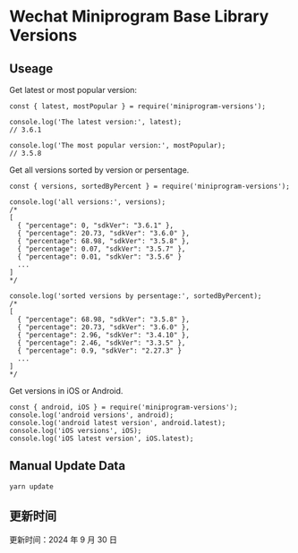 
# Wechat Miniprogram Base Library Versions

## Useage

Get latest or most popular version:

```;
const { latest, mostPopular } = require('miniprogram-versions');

console.log('The latest version:', latest);
// 3.6.1

console.log('The most popular version:', mostPopular);
// 3.5.8

```

Get all versions sorted by version or persentage.

```
const { versions, sortedByPercent } = require('miniprogram-versions');

console.log('all versions:', versions);
/*
[
  { "percentage": 0, "sdkVer": "3.6.1" },
  { "percentage": 20.73, "sdkVer": "3.6.0" },
  { "percentage": 68.98, "sdkVer": "3.5.8" },
  { "percentage": 0.07, "sdkVer": "3.5.7" },
  { "percentage": 0.01, "sdkVer": "3.5.6" }
  ...
]
*/

console.log('sorted versions by persentage:', sortedByPercent);
/*
[
  { "percentage": 68.98, "sdkVer": "3.5.8" },
  { "percentage": 20.73, "sdkVer": "3.6.0" },
  { "percentage": 2.96, "sdkVer": "3.4.10" },
  { "percentage": 2.46, "sdkVer": "3.3.5" },
  { "percentage": 0.9, "sdkVer": "2.27.3" }
  ...
]
*/
```

Get versions in iOS or Android.

```
const { android, iOS } = require('miniprogram-versions');
console.log('android versions', android);
console.log('android latest version', android.latest);
console.log('iOS versions', iOS);
console.log('iOS latest version', iOS.latest);
```

## Manual Update Data

```
yarn update
```

## 更新时间

更新时间：2024 年 9 月 30 日
